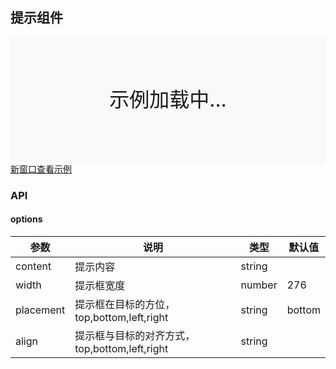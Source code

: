 ## 提示组件

<div style="position:relative" id="mx_1">
    <iframe src="https://thx.github.io/magix-gallery/?#!/mx-popover/index?inline=true&id=mx_1" frameborder="no" style="width:100%;height:200px;" scrolling="no"></iframe>
    <div style="position:absolute;width:100%;height:200px;background-color:#f9f9f9;text-align:center;line-height:200px;font-size:32px;top:0;right:0;left:0;bottom:0">示例加载中...</div>
</div>
<a href="https://thx.github.io/magix-gallery/#!/mx-popover/index" target="_blank">新窗口查看示例</a>

### API

#### options
| 参数 | 说明 | 类型 | 默认值 |
| -------- | -------- | -------- | -------- |
| content    | 提示内容 | string |  |
| width     | 提示框宽度 | number | 276  |
| placement | 提示框在目标的方位，top,bottom,left,right | string | bottom |
| align | 提示框与目标的对齐方式，top,bottom,left,right | string | &nbsp; |



